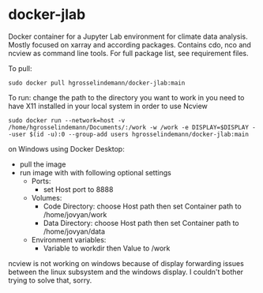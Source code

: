 # docker-jlab
Docker container for a Jupyter Lab environment for climate data analysis. Mostly focused on xarray and according packages. Contains cdo, nco and ncview as command line tools. For full package list, see requirement files.

To pull:

    sudo docker pull hgrosselindemann/docker-jlab:main

To run:
change the path to the directory you want to work in
you need to have X11 installed in your local system in order to use Ncview

    sudo docker run --network=host -v /home/hgrosselindemann/Documents/:/work -w /work -e DISPLAY=$DISPLAY --user $(id -u):0 --group-add users hgrosselindemann/docker-jlab:main

on Windows using Docker Desktop:
- pull the image
- run image with with following optional settings
  - Ports: 
    - set Host port to 8888
  - Volumes: 
    - Code Directory: choose Host path then set Container path to /home/jovyan/work
    - Data Directory: choose Host path then set Container path to /home/jovyan/data
  - Environment variables:
    - Variable to workdir then Value to /work

ncview is not working on windows because of display forwarding issues between the linux subsystem and the windows display. I couldn't bother trying to solve that, sorry.
